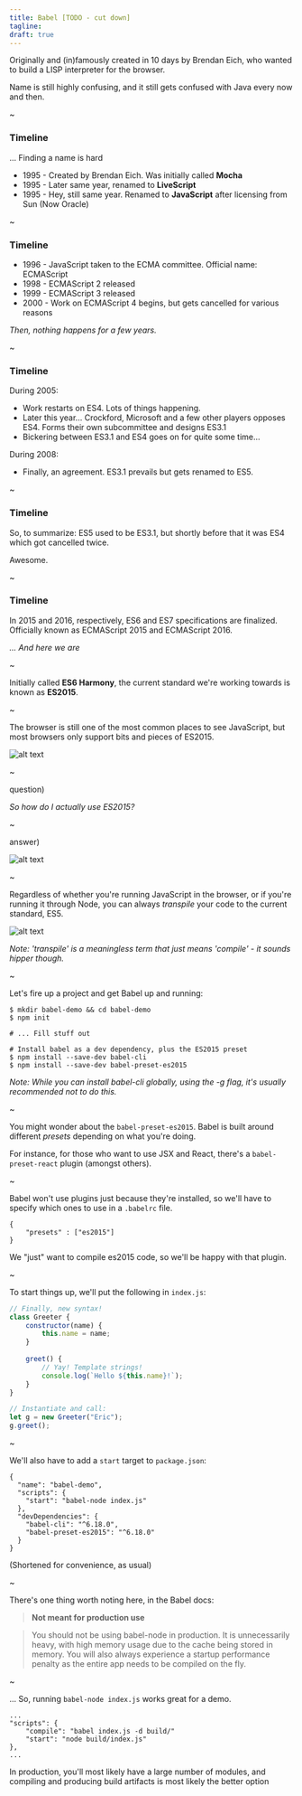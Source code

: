 ```yaml
---
title: Babel [TODO - cut down]
tagline:
draft: true
---
```



Originally and (in)famously created in 10 days by Brendan Eich, who
wanted to build a LISP interpreter for the browser.

Name is still highly confusing, and it still gets confused with Java
every now and then.

~

### Timeline

... Finding a name is hard

* 1995 - Created by Brendan Eich. Was initially called **Mocha**
* 1995 - Later same year, renamed to **LiveScript**
* 1995 - Hey, still same year. Renamed to **JavaScript** after licensing
from Sun (Now Oracle)

~

### Timeline

* 1996 - JavaScript taken to the ECMA committee. Official name: ECMAScript
* 1998 - ECMAScript 2 released
* 1999 - ECMAScript 3 released
* 2000 - Work on ECMAScript 4 begins, but gets cancelled for various reasons 

*Then, nothing happens for a few years.*

~

### Timeline

During 2005:

* Work restarts on ES4. Lots of things happening.
* Later this year... Crockford, Microsoft and a few other players
  opposes ES4. Forms their own subcommittee and designs ES3.1
* Bickering between ES3.1 and ES4 goes on for quite some time...

During 2008:

* Finally, an agreement. ES3.1 prevails but gets renamed to ES5.

~

### Timeline

So, to summarize: ES5 used to be ES3.1, but shortly before that it was
ES4 which got cancelled twice.

Awesome.

~

### Timeline

In 2015 and 2016, respectively, ES6 and ES7 specifications are finalized.
Officially known as ECMAScript 2015 and ECMAScript 2016.

*... And here we are* 

~


Initially called **ES6 Harmony**, the current standard we're working
towards is known as **ES2015**.

~

The browser is still one of the most common places to see JavaScript,
but most browsers only support bits and pieces of ES2015.

![alt text](resources/images/browsers.png)

~

question)

*So how do I actually use ES2015?*

~

answer)

![alt text](resources/images/babel.png)

~

Regardless of whether you're running JavaScript in the browser, or
if you're running it through Node, you can always *transpile* your
code to the current standard, ES5.

![alt text](resources/images/transpile.png)

*Note: 'transpile' is a meaningless term that just means 'compile' - it
sounds hipper though.*

~

Let's fire up a project and get Babel up and running:

```
$ mkdir babel-demo && cd babel-demo
$ npm init

# ... Fill stuff out

# Install babel as a dev dependency, plus the ES2015 preset
$ npm install --save-dev babel-cli
$ npm install --save-dev babel-preset-es2015
```

*Note: While you can install babel-cli globally, using the -g flag, it's
usually recommended not to do this.*

~

You might wonder about the `babel-preset-es2015`. Babel is built around
different *presets* depending on what you're doing.

For instance, for those who want to use JSX and React, there's a
`babel-preset-react` plugin (amongst others).

~

Babel won't use plugins just because they're installed, so we'll
have to specify which ones to use in a `.babelrc` file.

```
{
    "presets" : ["es2015"]
}
```

We "just" want to compile es2015 code, so we'll be happy with that plugin.

~

To start things up, we'll put the following in `index.js`:

```javascript
// Finally, new syntax!
class Greeter {
    constructor(name) {
        this.name = name;
    }
    
    greet() {
        // Yay! Template strings!
        console.log(`Hello ${this.name}!`);
    }
}

// Instantiate and call:
let g = new Greeter("Eric");
g.greet();
```

~

We'll also have to add a `start` target to `package.json`:

```
{
  "name": "babel-demo",
  "scripts": {
    "start": "babel-node index.js"
  },
  "devDependencies": {
    "babel-cli": "^6.18.0",
    "babel-preset-es2015": "^6.18.0"
  }
}
```

(Shortened for convenience, as usual)

~

There's one thing worth noting here, in the Babel docs:

> **Not meant for production use**

> You should not be using babel-node in production. It is unnecessarily
> heavy, with high memory usage due to the cache being stored in memory.
> You will also always experience a startup performance penalty as the
> entire app needs to be compiled on the fly.

~

... So, running `babel-node index.js` works great for a demo.

```
...
"scripts": {
    "compile": "babel index.js -d build/"
    "start": "node build/index.js"
},
...
```

In production, you'll most likely have a large number of modules, and
compiling and producing build artifacts is most likely the better option
